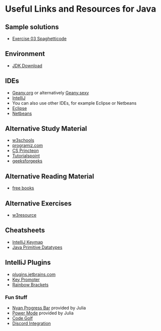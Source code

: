 # Useful Links and Resources for Java

## Sample solutions
* [Exercise 03 Spaghetticode](https://github.com/x21L/SpaghettiCode.git)

## Environment
* [JDK Download](https://adoptopenjdk.net/)

## IDEs
* [Geany.org](https://geany.org/) or alternatively [Geany.sexy](https://geany.sexy//)
* [IntelliJ](https://www.jetbrains.com/de-de/idea/)
* You can also use other IDEs, for example Eclipse or Netbeans
* [Eclipse](https://www.eclipse.org/)
* [Netbeans](https://netbeans.org/)

## Alternative Study Material
* [w3schools](https://www.w3schools.com/java/)
* [programiz.com](https://www.programiz.com/java-programming)
* [CS Princteon](https://introcs.cs.princeton.edu/java/home/)
* [Tutorialspoint](https://www.tutorialspoint.com/java/index.htm)
* [geeksforgeeks](https://www.geeksforgeeks.org/java/)

## Alternative Reading Material
* [free books](https://github.com/EbookFoundation/free-programming-books/blob/master/free-programming-books.md)

## Alternative Exercises
* [w3resource](https://www.w3resource.com/java-exercises/)

## Cheatsheets
* [IntelliJ Keymap](https://resources.jetbrains.com/storage/products/intellij-idea/docs/IntelliJIDEA_ReferenceCard.pdf)
* [Java Primitive Datatypes](https://docs.oracle.com/javase/tutorial/java/nutsandbolts/datatypes.html)

## IntelliJ Plugins
* [plugins.jetbrains.com](https://plugins.jetbrains.com/idea_ce)
* [Key Promoter](https://plugins.jetbrains.com/plugin/9792-key-promoter-x)
* [Rainbow Brackets](https://plugins.jetbrains.com/plugin/10080-rainbow-brackets)

### Fun Stuff
* [Nyan Progress Bar](https://plugins.jetbrains.com/plugin/8575-nyan-progress-bar) provided by Julia
* [Power Mode](https://plugins.jetbrains.com/plugin/8251-power-mode-ii) provided by Julia
* [Code Golf](https://plugins.jetbrains.com/plugin/7243-intellij-code-golf)
* [Discord Integration](https://plugins.jetbrains.com/plugin/10233-discord-integration)